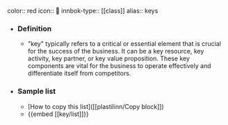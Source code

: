 color:: red
icon:: 🔑
innbok-type:: [[class]]
alias:: keys

- ### Definition 
  - "key" typically refers to a critical or essential element that is crucial for the success of the business. It can be a key resource, key activity, key partner, or key value proposition. These key components are vital for the business to operate effectively and differentiate itself from competitors.
- ### Sample list
  - [How to copy this list]([[plastilinn/Copy block]])
  - {{embed [[key/list]]}}



